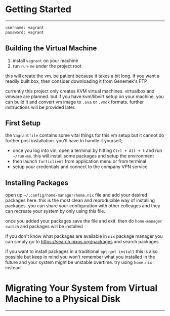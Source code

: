 # Getting Started
---

``` sh
username: vagrant
password: vagrant
```

## Building the Virtual Machine
1. install `vagrant` on your machine
2. run `run-me` under the project root

this will create the vm. be patient because it takes a bit long. if you want a readily built box, then consider downloading it from Genemek's FTP

currently this project only creates KVM virtual machines. virtualbox and vmware are planned. but if you have kvm/libvirt setup on your machine, you can build it and convert vm image to `.ova` or `.vmdk` formats. further instructions will be provided later.

## First Setup
the `Vagrantfile` contains some vital things for this vm setup but it cannot do further post installation. you'll have to handle it yourself; 

- once you log into vm, open a terminal by hitting `Ctrl + Alt + t` and run `~/run-me`. this will install some packages and setup the environment
- then launch `forticlient` from application menu or from terminal
- setup your credentials and connect to the company VPN service

## Installing Packages
open up `~/.config/home-manager/home.nix` file and add your desired packages here. this is the most clean and reproducible way of installing packages. you can share your configuration with other colleages and they can recreate your system by only using this file. 

once you added your packages save the file and exit. then do `home-manager switch` and packages will be installed

if you don't know what packages are available in `nix` package manager you can simply go to https://search.nixos.org/packages and search packages

if you want to install packages in a traditional `apt-get install` this is also possible but keep in mind you won't remember what you installed in the future and your system might be unstable overtime. try using `home.nix` instead

# Migrating Your System from Virtual Machine to a Physical Disk
---
